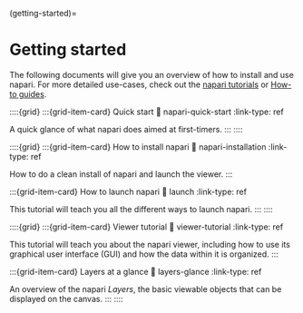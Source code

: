 (getting-started)=

# Getting started

The following documents will give you an overview of how to install and use
napari. For more detailed use-cases, check out the [napari tutorials](tutorials)
or [How-to guides](how-tos).

::::{grid}
:::{grid-item-card} Quick start
:link: napari-quick-start
:link-type: ref

A quick glance of what napari does aimed at first-timers.
:::
::::

::::{grid}
:::{grid-item-card} How to install napari
:link: napari-installation
:link-type: ref

How to do a clean install of napari and launch the viewer.
:::

:::{grid-item-card} How to launch napari
:link: launch
:link-type: ref

This tutorial will teach you all the different ways to launch napari.
:::
::::

::::{grid}
:::{grid-item-card} Viewer tutorial
:link: viewer-tutorial
:link-type: ref

This tutorial will teach you about the napari viewer, including how to use its graphical user interface (GUI)
and how the data within it is organized.
:::

:::{grid-item-card} Layers at a glance
:link: layers-glance
:link-type: ref

An overview of the napari *Layers*, the basic viewable objects that can be displayed on the canvas.
:::
::::